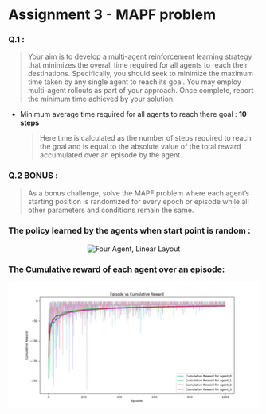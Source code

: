 # Assignment 3 - MAPF problem

### Q.1 :
> Your aim is to develop a multi-agent reinforcement learning strategy that minimizes the overall
time required for all agents to reach their destinations. Specifically, you should seek to minimize
the maximum time taken by any single agent to reach its goal. You may employ multi-agent
rollouts as part of your approach. Once complete, report the minimum time achieved by your
solution.

- Minimum average time required for all agents to reach there goal : **10 steps** 
  >Here time is calculated as the number of steps required to reach the goal and is equal to the absolute value of the total reward accumulated over an episode by the agent.



### Q.2 BONUS : 
> As a bonus challenge, solve the MAPF problem where each agent’s starting position is
randomized for every epoch or episode while all other parameters and conditions remain the
same.

### The policy learned by the agents when start point is random :
<p align="center">
 <img width="480px" src="images/bonus.gif" align="center" alt="Four Agent, Linear Layout" />
</p>

### The Cumulative reward of each agent over an episode:
![image](images/bsa.jpg)
